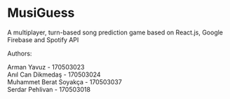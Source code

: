 # MusiGuess

A multiplayer, turn-based song prediction game based on React.js, Google Firebase and Spotify API

Authors:

Arman Yavuz - 170503023\
Anıl Can Dikmedaş - 170503024\
Muhammet Berat Soyakça - 170503037\
Serdar Pehlivan - 170503018
